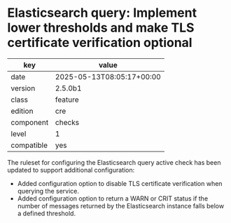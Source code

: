 [//]: # (werk v2)
# Elasticsearch query: Implement lower thresholds and make TLS certificate verification optional

key        | value
---------- | ---
date       | 2025-05-13T08:05:17+00:00
version    | 2.5.0b1
class      | feature
edition    | cre
component  | checks
level      | 1
compatible | yes

The ruleset for configuring the Elasticsearch query active check has been updated to support additional configuration:

- Added configuration option to disable TLS certificate verification when querying the service.
- Added configuration option to return a WARN or CRIT status if the number of messages returned by the Elasticsearch instance falls below a defined threshold.